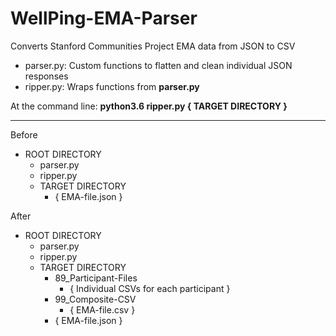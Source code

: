 # WellPing-EMA-Parser
Converts Stanford Communities Project EMA data from JSON to CSV

* parser.py: Custom functions to flatten and clean individual JSON responses
* ripper.py: Wraps functions from **parser.py**


At the command line: **python3.6 ripper.py { TARGET DIRECTORY }**

------------------------------

Before

- ROOT DIRECTORY
  - parser.py
  - ripper.py
  - TARGET DIRECTORY
    - { EMA-file.json }


After

- ROOT DIRECTORY
  - parser.py
  - ripper.py
  - TARGET DIRECTORY
    - 89_Participant-Files
      - { Individual CSVs for each participant }
    - 99_Composite-CSV
      - { EMA-file.csv }
    - { EMA-file.json }

